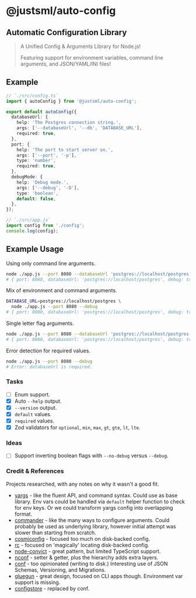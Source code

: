 # @justsml/auto-config

## Automatic Configuration Library

> A Unified Config & Arguments Library for Node.js!
>
> Featuring support for environment variables, command line arguments, and JSON/YAML/INI files!

## Example

```ts
// `./src/config.ts`
import { autoConfig } from '@justsml/auto-config';

export default autoConfig({
  databaseUrl: {
    help: 'The Postgres connection string.',
    args: ['--databaseUrl', '--db', 'DATABASE_URL'],
    required: true,
  },
  port: {
    help: 'The port to start server on.',
    args: ['--port', '-p'],
    type: 'number',
    required: true,
  },
  debugMode: {
    help: 'Debug mode.',
    args: ['--debug', '-D'],
    type: 'boolean',
    default: false,
  },
});
```

```ts
// `./src/app.js`
import config from './config';
console.log(config);
```

## Example Usage

Using only command line arguments.

```bash
node ./app.js --port 8080 --databaseUrl 'postgres://localhost/postgres' --debug
# { port: 8080, databaseUrl: 'postgres://localhost/postgres', debug: true }
```

Mix of environment and command arguments.

```bash
DATABASE_URL=postgres://localhost/postgres \
  node ./app.js --port 8080 --debug
# { port: 8080, databaseUrl: 'postgres://localhost/postgres', debug: true }
```

Single letter flag arguments.

```bash
node ./app.js --port 8080 --databaseUrl 'postgres://localhost/postgres' -D
# { port: 8080, databaseUrl: 'postgres://localhost/postgres', debug: true }
```

Error detection for required values.

```bash
node ./app.js --port 8080 --debug
# Error: databaseUrl is required.
```

### Tasks

- [ ] Enum support.
- [x] Auto `--help` output.
- [x] `--version` output.
- [x] `default` values.
- [x] `required` values.
- [x] Zod validators for `optional`, `min`, `max`, `gt`, `gte`, `lt`, `lte`.

### Ideas

- [ ] Support inverting boolean flags with `--no-debug` versus `--debug`.

### Credit & References

Projects researched, with any notes on why it wasn't a good fit.

- [yargs](https://github.com/yargs/yargs) - like the fluent API, and command syntax. Could use as base library. Env vars could be handled via `default` helper function to check for env keys. Or we could transform yargs config into overlapping format.
- [commander](https://github.com/tj/commander.js) - like the many ways to configure arguments. Could probably be used as underlying library, however initial attempt was slower than starting from scratch.
- [cosmiconfig](https://github.com/davidtheclark/cosmiconfig) - focused too much on disk-backed config.
- [rc](https://github.com/dominictarr/rc) - focused on 'magically' locating disk-backed config.
- [node-convict](https://github.com/mozilla/node-convict/tree/master/packages/convict) - great pattern, but limited TypeScript support.
- [nconf](https://github.com/indexzero/nconf) - setter & getter, plus the hierarchy adds extra layers.
- [conf](https://github.com/sindresorhus/conf) - too opinionated (writing to disk.) Interesting use of JSON Schemas, Versioning, and Migrations.
- [gluegun](https://github.com/infinitered/gluegun) - great design, focused on CLI apps though. Environment var support is missing.
- [configstore](https://github.com/yeoman/configstore) - replaced by conf.
